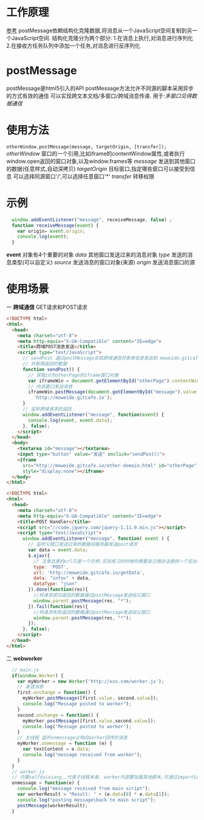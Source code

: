# 工作原理
  [参考](http://www.javashuo.com/article/p-bosfrbih-cd.html)
  postMessage依赖结构化克隆数据,将消息从一个JavaScript空间复制到另一个JavaScript空间.
  结构化克隆分为两个部分:
    1.在消息上执行,对消息进行序列化
    2.在接收方任务队列中添加一个任务,对消息进行反序列化

# postMessage
postMessage是html5引入的API
postMessage方法允许不同源的脚本采用异步的方式有效的通信
可以实现跨文本文档/多窗口/跨域消息传递.
用于:*多窗口见得数据通信*

# 使用方法
`otherWindow.postMessage(message, targetOrigin, [transfer]);`
*otherWindow*
窗口的一个引用,比如iframe的contentWindow属性,或者执行window.open返回的窗口对象,以及window.frames等
*message*
发送到其他窗口的数据(任意样式,自动深拷贝)
*targetOrigin*
目标窗口,指定哪些窗口可以接受到信息
可以选择同源窗口'/',可以选择任意窗口'*'
*transfer*
转移权限

# 示例
```js
  window.addEventListener("message", receiveMessage, false) ;
  function receiveMessage(event) {
    var origin= event.origin;
    console.log(event);
  }
```
**event** 对象有4个重要的对象
*data* 其他窗口发送过来的消息对象
*type* 发送的消息类型(可以自定义)
*source* 发送消息的窗口对象(来源)
*origin* 发送消息窗口的源

# 使用场景

一 **跨域通信** GET请求和POST请求
```html 父窗口创建跨域iframe并发起请求
<!DOCTYPE html>
<html>
  <head>
    <meta charset="utf-8">
    <meta http-equiv="X-UA-Compatible" content="IE=edge">
    <title>跨域POST消息发送</title>
    <script type="text/JavaScript">
      // sendPost 通过postMessage实现跨域通信将表单信息发送到 moweide.gitcafe.io上,
      // 并取得返回的数据
      function sendPost() {
        // 获取id为otherPage的iframe窗口对象
        var iframeWin = document.getElementById("otherPage").contentWindow;
        // 向该窗口发送消息
        iframeWin.postMessage(document.getElementById("message").value,
          'http://moweide.gitcafe.io');
      }
      // 监听跨域请求的返回
      window.addEventListener("message", function(event) {
        console.log(event, event.data);
      }, false);
    </script>
  </head>
  <body>
    <textarea id="message"></textarea>
    <input type="button" value="发送" onclick="sendPost()">
    <iframe
      src="http://moweide.gitcafe.io/other-domain.html" id="otherPage"
      style="display:none"></iframe>
  </body>
</html>
```

```html 子窗口接口并处理消息
<!DOCTYPE html>
<html>
  <head>
    <meta charset="utf-8">
    <meta http-equiv="X-UA-Compatible" content="IE=edge">
    <title>POST Handler</title>
    <script src="//code.jquery.com/jquery-1.11.0.min.js"></script>
    <script type="text/JavaScript">
      window.addEventListener("message", function( event ) {
        // 监听父窗口发送过来的数据向服务器发送post请求
        var data = event.data;
        $.ajax({
          // 注意这里的url只是一个示例.实际练习的时候你需要自己想办法提供一个后台接口
          type: 'POST',
          url: 'http://moweide.gitcafe.io/getData',
          data: "info=" + data,
          dataType: "json"
        }).done(function(res){
          //将请求成功返回的数据通过postMessage发送给父窗口
          window.parent.postMessage(res, "*");
        }).fail(function(res){
          //将请求失败返回的数据通过postMessage发送给父窗口
          window.parent.postMessage(res, "*");
        });
      }, false);
    </script>
  </head>
</html>
```

二 **webworker**
```js webworker实例,在主进程和子进程中通信
  // main.js
  if(window.Worker) {
    var myWorker = new Worker('http://xxx.com/worker.js');
    // 发送消息
    first.onchange = function() {
      myWorker.postMessage([first.value, second.value]);
      console.log("Message posted to worker");
    }
    second.onchange = function() {
      myWorker.postMessage([first.value,second.value]);
      console.log('Message posted to worker');
    }
    // 主线程 监听onmessage以响应worker回传的消息
    myWorker.onmessage = function (e) {
      var textContent = e.data;
      console.log("message received from worker");
    }
  }
  // worker.js
  // 内置selfduixiang,,代表子线程本身, worker内部要加载其他脚本,可通过importScripts()方法
  onmessage = function(e) {
    console.log("message received from main script");
    var workerResult = "Result: " + (e.data[0] * e.data[1]);
    console.log("posting message\back to main script");
    postMessage(workerResult);
  }
```

